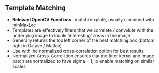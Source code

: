 <h2> Template Matching </h2>

- **Relevant OpenCV Functions** : matchTemplate, usually combined with minMaxLoc
- Templates are effectively filters that we correlate / convolute with the underlying image to locate 'interesting' areas in the image 
- Generally returns the top left corner of the best matching box (bottom right in Octave / Matlab)
- Use with the normalized cross-correlation option for best results
- Normalized Cross-Correlation ensures that the filter kernel and image patch are normalized to have sigma = 1; to enable matching on similar scales
